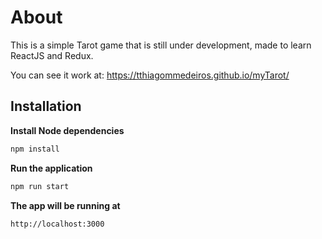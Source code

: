 # About
This is a simple Tarot game that is still under development, made to learn ReactJS and Redux.

You can see it work at: https://tthiagommedeiros.github.io/myTarot/


## Installation

**Install Node dependencies**
```sh
npm install
```

**Run the application**
```sh
npm run start
```

**The app will be running at**
```sh
http://localhost:3000
```
